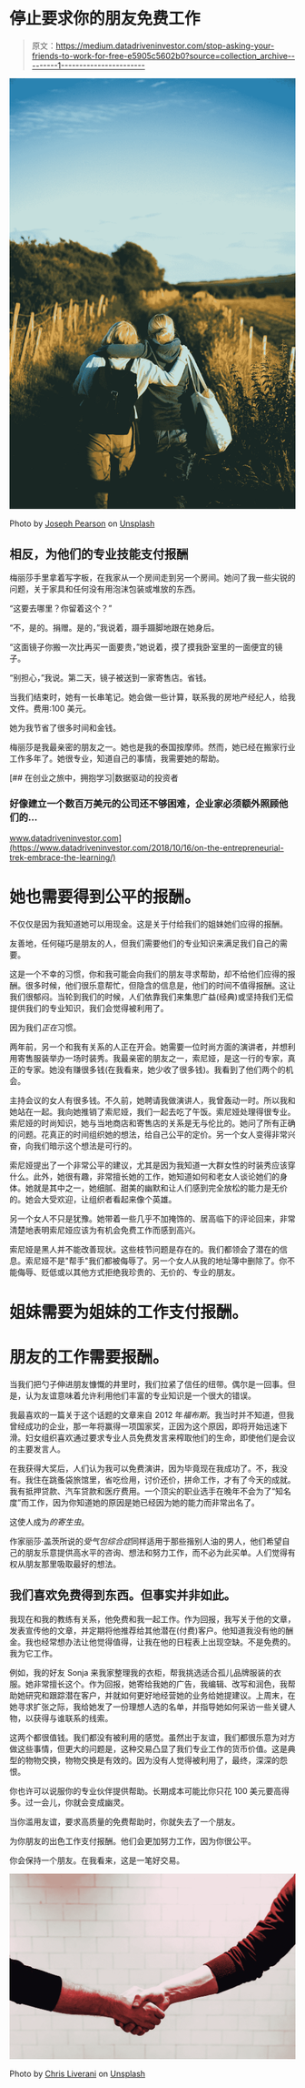 # 停止要求你的朋友免费工作

> 原文：<https://medium.datadriveninvestor.com/stop-asking-your-friends-to-work-for-free-e5905c5602b0?source=collection_archive---------1----------------------->

![](img/b4cffc92a41ffc98a8a18497c8326fb7.png)

Photo by [Joseph Pearson](https://unsplash.com/@josephtpearson?utm_source=medium&utm_medium=referral) on [Unsplash](https://unsplash.com?utm_source=medium&utm_medium=referral)

## 相反，为他们的专业技能支付报酬

梅丽莎手里拿着写字板，在我家从一个房间走到另一个房间。她问了我一些尖锐的问题，关于家具和任何没有用泡沫包装或堆放的东西。

“这要去哪里？你留着这个？”

“不，是的。捐赠。是的，”我说着，蹑手蹑脚地跟在她身后。

“这面镜子你搬一次比再买一面要贵，”她说着，摸了摸我卧室里的一面便宜的镜子。

“别担心，”我说。第二天，镜子被送到一家寄售店。省钱。

当我们结束时，她有一长串笔记。她会做一些计算，联系我的房地产经纪人，给我文件。费用:100 美元。

她为我节省了很多时间和金钱。

梅丽莎是我最亲密的朋友之一。她也是我的泰国按摩师。然而，她已经在搬家行业工作多年了。她很专业，知道自己的事情，我需要她的帮助。

[](https://www.datadriveninvestor.com/2018/10/16/on-the-entrepreneurial-trek-embrace-the-learning/) [## 在创业之旅中，拥抱学习|数据驱动的投资者

### 好像建立一个数百万美元的公司还不够困难，企业家必须额外照顾他们的…

www.datadriveninvestor.com](https://www.datadriveninvestor.com/2018/10/16/on-the-entrepreneurial-trek-embrace-the-learning/) 

# 她也需要得到公平的报酬。

不仅仅是因为我知道她可以用现金。这是关于付给我们的姐妹她们应得的报酬。

友善地，任何碰巧是朋友的人，但我们需要他们的专业知识来满足我们自己的需要。

这是一个不幸的习惯，你和我可能会向我们的朋友寻求帮助，却不给他们应得的报酬。很多时候，他们很乐意帮忙，但隐含的信息是，他们的时间不值得报酬。这让我们很郁闷。当轮到我们的时候，人们依靠我们来集思广益(经典)或坚持我们无偿提供我们的专业知识，我们会觉得被利用了。

因为我们*正在*习惯。

两年前，另一个和我有关系的人正在开会。她需要一位时尚方面的演讲者，并想利用寄售服装举办一场时装秀。我最亲密的朋友之一，索尼娅，是这一行的专家，真正的专家。她没有赚很多钱(在我看来，她少收了很多钱)。我看到了他们两个的机会。

主持会议的女人有很多钱。不久前，她聘请我做演讲人，我曾轰动一时。所以我和她站在一起。我向她推销了索尼娅，我们一起去吃了午饭。索尼娅处理得很专业。索尼娅的时尚知识，她与当地商店和寄售店的关系是无与伦比的。她问了所有正确的问题。花真正的时间组织她的想法，给自己公平的定价。另一个女人变得非常兴奋，向我们暗示这个想法是可行的。

索尼娅提出了一个非常公平的建议，尤其是因为我知道一大群女性的时装秀应该穿什么。此外，她很有趣，非常擅长她的工作，她知道如何和老女人谈论她们的身体。她就是其中之一，她细腻、甜美的幽默和让人们感到完全放松的能力是无价的。她会大受欢迎，让组织者看起来像个英雄。

另一个女人不只是犹豫。她带着一些几乎不加掩饰的、居高临下的评论回来，非常清楚地表明索尼娅应该为有机会免费工作而感到高兴。

索尼娅是黑人并不能改善现状。这些枝节问题是存在的。我们都领会了潜在的信息。索尼娅不是"帮手"我们都被侮辱了。另一个女人从我的地址簿中删除了。你不能侮辱、贬低或以其他方式拒绝我珍贵的、无价的、专业的朋友。

# 姐妹需要为姐妹的工作支付报酬。

# 朋友的工作需要报酬。

当我们把勺子伸进朋友慷慨的井里时，我们拉紧了信任的纽带。偶尔是一回事。但是，认为友谊意味着允许利用他们丰富的专业知识是一个很大的错误。

我最喜欢的一篇关于这个话题的文章来自 2012 年*福布斯*。我当时并不知道，但我曾经成功的企业，那一年将赢得一项国家奖，正因为这个原因，即将开始迅速下滑。妇女组织喜欢通过要求专业人员免费发言来榨取他们的生命，即使他们是会议的主要发言人。

在我获得大奖后，人们认为我可以免费演讲，因为毕竟现在我成功了。不，我没有。我住在跳蚤袋旅馆里，省吃俭用，讨价还价，拼命工作，才有了今天的成就。我有抵押贷款、汽车贷款和医疗费用。一个顶尖的职业选手在晚年不会为了“知名度”而工作，因为你知道她的原因是她已经因为她的能力而非常出名了。

这使人成为*的寄生虫*。

作家丽莎·盖茨所说的*受气包综合症*同样适用于那些揩别人油的男人，他们希望自己的朋友乐意提供高水平的咨询、想法和努力工作，而不必为此买单。人们觉得有权从朋友那里吸取最好的想法。

## 我们喜欢免费得到东西。但事实并非如此。

我现在和我的教练有关系，他免费和我一起工作。作为回报，我写关于他的文章，发表宣传他的文章，并定期将他推荐给其他潜在(付费)客户。他知道我没有他的酬金。我也经常想办法让他觉得值得，让我在他的日程表上出现空缺。不是免费的。我为它工作。

例如，我的好友 Sonja 来我家整理我的衣柜，帮我挑选适合孤儿品牌服装的衣服。她非常擅长这个。作为回报，她寄给我她的广告，我编辑、改写和润色，我帮助她研究和跟踪潜在客户，并就如何更好地经营她的业务给她提建议。上周末，在她寻求扩张之际，我给她发了一份理想人选的名单，并指导她如何采访一些关键人物，以获得与谁联系的线索。

这两个都很值钱。我们都没有被利用的感觉。虽然出于友谊，我们都很乐意为对方做这些事情，但更大的问题是，这种交易凸显了我们专业工作的货币价值。这是典型的物物交换，物物交换是有效的。因为没有人觉得被利用了，最终，深深的怨恨。

你也许可以说服你的专业伙伴提供帮助。长期成本可能比你只花 100 美元要高得多。过一会儿，你就会变成幽灵。

当你滥用友谊，要求高质量的免费帮助时，你就失去了一个朋友。

为你朋友的出色工作支付报酬。他们会更加努力工作，因为你很公平。

你会保持一个朋友。在我看来，这是一笔好交易。

![](img/65ed641026499a8605b6cc97851ca46c.png)

Photo by [Chris Liverani](https://unsplash.com/@chrisliverani?utm_source=medium&utm_medium=referral) on [Unsplash](https://unsplash.com?utm_source=medium&utm_medium=referral)